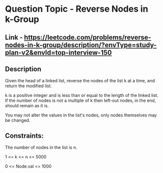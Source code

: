 # Question Topic - Reverse Nodes in k-Group


## Link - https://leetcode.com/problems/reverse-nodes-in-k-group/description/?envType=study-plan-v2&envId=top-interview-150


## Description

Given the head of a linked list, reverse the nodes of the list k at a time, and return the modified list.

k is a positive integer and is less than or equal to the length of the linked list. If the number of nodes is not a multiple of k then left-out nodes, in the end, should remain as it is.

You may not alter the values in the list's nodes, only nodes themselves may be changed.

## Constraints:

The number of nodes in the list is n.

1 <= k <= n <= 5000

0 <= Node.val <= 1000
